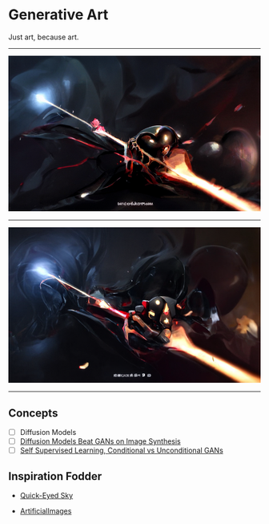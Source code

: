 # Generative Art

Just art, because art.

---

<img src="./assets/output/hb_s1.png" alt="disco_hearts" width="1400"/>

<!-- <img src="./assets/outputs/disco_girl.gif" alt="disco_girl" width="400"/> -->

---

<img src="./assets/output/hb_s2.png" alt="disco_hearts" width="1400"/>

<!-- <img src="./assets/outputs/disco_hearts.gif" alt="disco_hearts" width="1400"/> -->

---

## Concepts

-   [ ] Diffusion Models
-   [ ] [Diffusion Models Beat GANs on Image Synthesis](https://arxiv.org/abs/2105.05233)
-   [ ] [Self Supervised Learning, Conditional vs Unconditional GANs](https://towardsdatascience.com/self-supervised-gans-2aec1eadaccd)

## Inspiration Fodder

-   [Quick-Eyed Sky](https://www.youtube.com/channel/UCkYi6dzJ5emaY0tPGat3k9Q)

-   [ArtificialImages](https://www.youtube.com/c/ArtificialImages)
